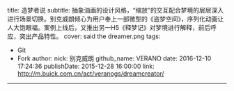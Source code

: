 title: 造梦者说
subtitle: 抽象油画的设计风格，“缩放”的交互配合梦境的层层深入进行场景切换。别克威朗倾心为用户奉上一部微型的《盗梦空间》，序列化动画让人大饱眼福。案例上线后，又推出另一H5《释梦记》对梦境进行解释，前后呼应，突出产品特性。
cover: said the dreamer.png
tags:
  - Git
  - Fork
author:
  nick: 别克威朗
  github_name: VERANO
date: 2016-12-10 17:24:36
publishDate: 2015-12-28 16:00:00
link: http://m.buick.com.cn/act/veranogs/dreamcreator/
---

<!-- more -->
